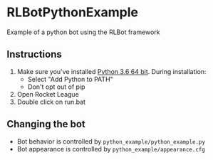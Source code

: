 # RLBotPythonExample
Example of a python bot using the RLBot framework

## Instructions

1. Make sure you've installed [Python 3.6 64 bit](https://www.python.org/ftp/python/3.6.5/python-3.6.5-amd64.exe). During installation:
   - Select "Add Python to PATH"
   - Don't opt out of pip
2. Open Rocket League
3. Double click on run.bat

## Changing the bot

- Bot behavior is controlled by `python_example/python_example.py`
- Bot appearance is controlled by `python_example/appearance.cfg`
